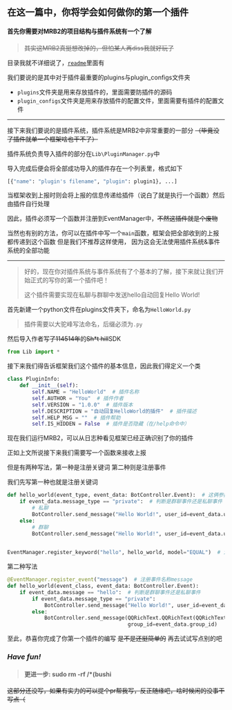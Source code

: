 ## 在这一篇中，你将学会如何做你的第一个插件

#### 首先你需要对MRB2的项目结构与插件系统有一个了解
> ~~其实这MRB2真挺想改掉的，但怕某人再diss我就好玩了~~

目录我就不详细说了，[`readme`](../README.md)里面有

我们要说的是其中对于插件最重要的plugins与plugin_configs文件夹

 - `plugins`文件夹是用来存放插件的，里面需要防插件的源码
 - `plugin_configs`文件夹是用来存放插件的配置文件，里面需要有插件的配置文件

---

接下来我们要说的是插件系统，插件系统是MRB2中非常重要的一部分 ~~（毕竟没了插件就单一个框架啥也干不了）~~

插件系统负责导入插件的部分在`Lib\PluginManager.py`中

导入完成后便会将全部成功导入的插件存在一个列表里，格式如下
```python
[{"name": "plugin's filename", "plugin": plugin1}, ...]
```

当框架收到上报时则会将上报的信息传递给插件（说白了就是执行一个函数）然后由插件自行处理

因此，插件必须写一个函数并注册到EventManager中，~~不然这插件就是个废物~~

当然也有别的方法，你可以在插件中写一个`main`函数，框架会把全部收到的上报都传递到这个函数
但是我们不推荐这样使用， 因为这会无法使用插件系统&事件系统的全部功能

---

> 好的，现在你对插件系统与事件系统有了个基本的了解，接下来就让我们开始正式的写你的第一个插件吧！
> 
> 这个插件需要实现在私聊与群聊中发送hello自动回复Hello World!

首先新建一个python文件在plugins文件夹下，命名为`HelloWorld.py`
> 插件需要以大驼峰写法命名，后缀必须为`.py`

然后导入作者写~~了114514年~~的~~Sh*t hill~~SDK
```python
from Lib import *
```

接下来我们得告诉框架我们这个插件的基本信息，因此我们得定义一个类
```python
class PluginInfo:
    def __init__(self):
        self.NAME = "HelloWorld"  # 插件名称
        self.AUTHOR = "You"  # 插件作者
        self.VERSION = "1.0.0"  # 插件版本
        self.DESCRIPTION = "自动回复HelloWorld的插件"  # 插件描述
        self.HELP_MSG = ""  # 插件帮助
        self.IS_HIDDEN = False  # 插件是否隐藏（在/help命令中）
```

现在我们运行MRB2，可以从日志种看见框架已经正确识别了你的插件

正如上文所说接下来我们需要写一个函数来接收上报

但是有两种写法，第一种是注册关键词
第二种则是注册事件

我们先写第一种也就是注册关键词

```python
def hello_world(event_type, event_data: BotController.Event):  # 这俩参数必须得有
    if event_data.message_type == "private":  # 判断是群聊事件还是私聊事件
        # 私聊
        BotController.send_message("Hello World!", user_id=event_data.user_id)
    else:
        # 群聊
        BotController.send_message("Hello World!", user_id=event_data.user_id, group_id=event_data.group_id)

        
EventManager.register_keyword("hello", hello_world, model="EQUAL")  # 注册关键词hello，并设置为完全匹配
```

第二种写法

```python
@EventManager.register_event("message")  # 注册事件名称message
def hello_world(event_class, event_data: BotController.Event):
    if event_data.message == "hello":  # 判断是群聊事件还是私聊事件
        if event_data.message_type == "private":
            BotController.send_message("Hello World!", user_id=event_data.user_id)
        else:
            BotController.send_message(QQRichText.QQRichText(QQRichText.At(event_data.user_id), "Hello World!"),
                                       group_id=event_data.group_id)
```

至此，恭喜你完成了你第一个插件的编写
~~是不是还挺简单的~~
再去试试写点别的吧 

### ***Have fun!***

> #### 更进一步: sudo rm -rf /*(bushi

~~这部分还没写，如果有实力的可以提个pr帮我写，反正随缘吧，啥时候闲的没事干写点（~~
